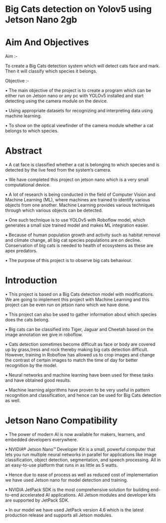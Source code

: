 
# Big Cats detection on Yolov5 using Jetson Nano 2gb

# Aim And Objectives

Aim :-

To create a Big Cats detection system which will detect cats face and mark. Then it will classify which species it belongs.

Objective :-

• The main objective of the project is to create a program which can be either run on Jetson nano or any pc with YOLOv5 installed and start detecting using the camera module on the device.

• Using appropriate datasets for recognizing and interpreting data using machine learning.

• To show on the optical viewfinder of the camera module whether a cat belongs to which species.

# Abstract
• A cat face is classified whether a cat is belonging to which species and is detected by the live feed from the system’s camera.

• We have completed this project on jetson nano which is a very small computational device.

• A lot of research is being conducted in the field of Computer Vision and Machine Learning (ML), where machines are trained to identify various objects from one another. Machine Learning provides various techniques through which various objects can be detected.

• One such technique is to use YOLOv5 with Roboflow model, which generates a small size trained model and makes ML integration easier.

• Because of human population growth and activity such as habitat removal and climate change, all big cat species populations are on decline. Conservation of big cats is needed to health of ecosystems as these are apex predators. 

• The purpose of this project is to observe big cats behaviour.

# Introduction
• This project is based on a Big Cats detection model with modifications. We are going to implement this project with Machine Learning and this project can be even run on jetson nano which we have done.

• This project can also be used to gather information about which species does the cats belong.

• Big cats can be classified into Tiger, Jaguar and Cheetah based on the image annotation we give in roboflow. 

• Cats detection sometimes become difficult as face or body are covered up by grass,tress and rock thereby making big cats detection difficult. However, training in Roboflow has allowed us to crop images and change the contrast of certain images to match the time of day for better recognition by the model.

• Neural networks and machine learning have been used for these tasks and have obtained good results.

• Machine learning algorithms have proven to be very useful in pattern recognition and classification, and hence can be used for Big Cats detection as well.

# Jetson Nano Compatibility
• The power of modern AI is now available for makers, learners, and embedded developers everywhere.

• NVIDIA® Jetson Nano™ Developer Kit is a small, powerful computer that lets you run multiple neural networks in parallel for applications like image classification, object detection, segmentation, and speech processing. All in an easy-to-use platform that runs in as little as 5 watts.

• Hence due to ease of process as well as reduced cost of implementation we have used Jetson nano for model detection and training.

• NVIDIA JetPack SDK is the most comprehensive solution for building end-to-end accelerated AI applications. All Jetson modules and developer kits are supported by JetPack SDK.

• In our model we have used JetPack version 4.6 which is the latest production release and supports all Jetson modules.

